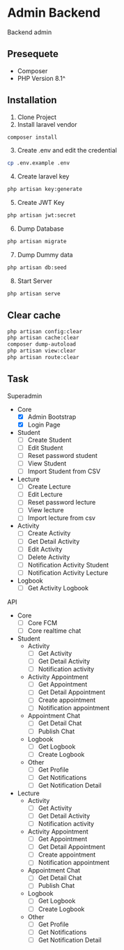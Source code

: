 # Admin Backend
Backend admin

## Presequete

-   Composer
-   PHP Version 8.1^

## Installation

1. Clone Project
2. Install laravel vendor

```bash
composer install
```

3. Create .env and edit the credential

```bash
cp .env.example .env
```

4. Create laravel key

```bash
php artisan key:generate
```

5. Create JWT Key

```bash
php artisan jwt:secret
```

6. Dump Database

```bash
php artisan migrate
```

7. Dump Dummy data

```bash
php artisan db:seed
```


8. Start Server

```bash
php artisan serve
```
## Clear cache
```bash
php artisan config:clear
php artisan cache:clear
composer dump-autoload
php artisan view:clear
php artisan route:clear
```

## Task

Superadmin
- Core
  - [x] Admin Bootstrap
  - [x] Login Page
- Student
  - [ ] Create Student
  - [ ] Edit Student
  - [ ] Reset password student
  - [ ] View Student
  - [ ] Import Student from CSV
- Lecture
  - [ ] Create Lecture
  - [ ] Edit Lecture
  - [ ] Reset password lecture
  - [ ] View lecture
  - [ ] Import lecture from csv
- Activity
  - [ ] Create Activity
  - [ ] Get Detail Activity
  - [ ] Edit Activity
  - [ ] Delete Activity
  - [ ] Notification Activity Student
  - [ ] Notification Activity Lecture
- Logbook
  - [ ] Get Activity Logbook

API
- Core
    - [ ] Core FCM
    - [ ] Core realtime chat

- Student
  - Activity
    - [ ] Get Activity
    - [ ] Get Detail Activity
    - [ ] Notification activity
  - Activity Appointment
    - [ ] Get Appointment
    - [ ] Get Detail Appointment
    - [ ] Create appointment
    - [ ] Notification appointment
  - Appointment Chat
    - [ ] Get Detail Chat
    - [ ] Publish Chat    
  - Logbook
    - [ ] Get Logbook
    - [ ] Create Logbook
  - Other
    - [ ] Get Profile
    - [ ] Get Notifications
    - [ ] Get Notification Detail
    
- Lecture
  - Activity
    - [ ] Get Activity
    - [ ] Get Detail Activity
    - [ ] Notification activity
  - Activity Appointment
    - [ ] Get Appointment
    - [ ] Get Detail Appointment
    - [ ] Create appointment
    - [ ] Notification appointment
  - Appointment Chat
    - [ ] Get Detail Chat
    - [ ] Publish Chat    
  - Logbook
    - [ ] Get Logbook
    - [ ] Create Logbook
  - Other
    - [ ] Get Profile
    - [ ] Get Notifications
    - [ ] Get Notification Detail
